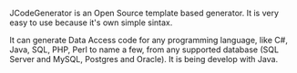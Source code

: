 JCodeGenerator is an Open Source template based generator. It is very easy to use because it's own simple sintax.

It can generate Data Access code for any programming language, like C#, Java, SQL, PHP, Perl to name a few, from any supported database (SQL Server and MySQL, Postgres and Oracle). It is being develop with Java.